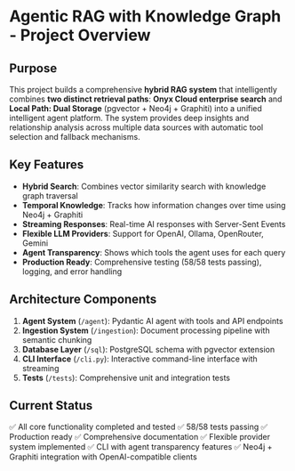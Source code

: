 # Agentic RAG with Knowledge Graph - Project Overview

## Purpose
This project builds a comprehensive **hybrid RAG system** that intelligently combines **two distinct retrieval paths**: **Onyx Cloud enterprise search** and **Local Path: Dual Storage** (pgvector + Neo4j + Graphiti) into a unified intelligent agent platform. The system provides deep insights and relationship analysis across multiple data sources with automatic tool selection and fallback mechanisms.

## Key Features
- **Hybrid Search**: Combines vector similarity search with knowledge graph traversal
- **Temporal Knowledge**: Tracks how information changes over time using Neo4j + Graphiti
- **Streaming Responses**: Real-time AI responses with Server-Sent Events
- **Flexible LLM Providers**: Support for OpenAI, Ollama, OpenRouter, Gemini
- **Agent Transparency**: Shows which tools the agent uses for each query
- **Production Ready**: Comprehensive testing (58/58 tests passing), logging, and error handling

## Architecture Components
1. **Agent System** (`/agent`): Pydantic AI agent with tools and API endpoints
2. **Ingestion System** (`/ingestion`): Document processing pipeline with semantic chunking
3. **Database Layer** (`/sql`): PostgreSQL schema with pgvector extension
4. **CLI Interface** (`/cli.py`): Interactive command-line interface with streaming
5. **Tests** (`/tests`): Comprehensive unit and integration tests

## Current Status
✅ All core functionality completed and tested
✅ 58/58 tests passing
✅ Production ready
✅ Comprehensive documentation
✅ Flexible provider system implemented
✅ CLI with agent transparency features
✅ Neo4j + Graphiti integration with OpenAI-compatible clients